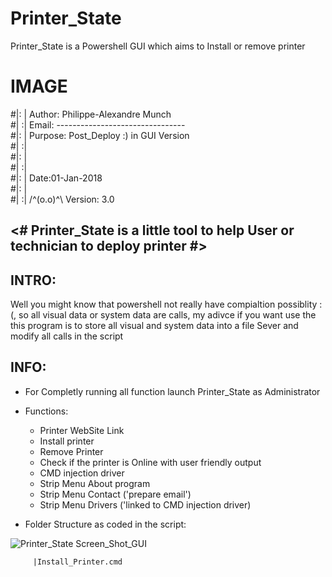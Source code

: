 # Printer_State
Printer_State is a Powershell GUI which aims to Install or remove printer


# IMAGE

#|: | Author:  Philippe-Alexandre Munch                           
#| :| Email:   --------------------------------                   
#|: | Purpose: Post_Deploy :)  in GUI Version                     
#| :|                                                             
#|: |                      						                  
#| :|                                                             
#|: |         		Date:01-Jan-2018                             
#|: |                                                      
#| :| 	/^(o.o)^\    Version: 3.0           	                  


<# Printer_State is a little tool to help User or technician to deploy printer #>
----------------------------------------------------------------------------------------------------------------------------------------
 
 INTRO:
 -----
   Well you might know that powershell not really have compialtion possiblity :(, so all visual data or system data are calls, my adivce if you want use the this program is to store all visual and system data into a file Sever and modify all calls in the script
   
INFO:
----
   
   - For Completly running all function launch Printer_State as Administrator
   
   - Functions:
       - Printer WebSite Link
       - Install printer
       - Remove Printer
       - Check if the printer is Online with user friendly output
       - CMD injection driver
       - Strip Menu About program
       - Strip Menu Contact ('prepare email') 
       - Strip Menu Drivers ('linked to CMD injection driver)
            
   - Folder Structure as coded in the script:

  
![Printer_State Screen_Shot_GUI](https://user-images.githubusercontent.com/18190054/65716605-c7eb0180-e09f-11e9-80ed-60bf8b3946e8.png)

	     |Install_Printer.cmd
